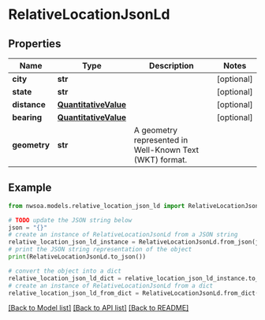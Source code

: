 # RelativeLocationJsonLd


## Properties

Name | Type | Description | Notes
------------ | ------------- | ------------- | -------------
**city** | **str** |  | [optional] 
**state** | **str** |  | [optional] 
**distance** | [**QuantitativeValue**](QuantitativeValue.md) |  | [optional] 
**bearing** | [**QuantitativeValue**](QuantitativeValue.md) |  | [optional] 
**geometry** | **str** | A geometry represented in Well-Known Text (WKT) format. | 

## Example

```python
from nwsoa.models.relative_location_json_ld import RelativeLocationJsonLd

# TODO update the JSON string below
json = "{}"
# create an instance of RelativeLocationJsonLd from a JSON string
relative_location_json_ld_instance = RelativeLocationJsonLd.from_json(json)
# print the JSON string representation of the object
print(RelativeLocationJsonLd.to_json())

# convert the object into a dict
relative_location_json_ld_dict = relative_location_json_ld_instance.to_dict()
# create an instance of RelativeLocationJsonLd from a dict
relative_location_json_ld_from_dict = RelativeLocationJsonLd.from_dict(relative_location_json_ld_dict)
```
[[Back to Model list]](../README.md#documentation-for-models) [[Back to API list]](../README.md#documentation-for-api-endpoints) [[Back to README]](../README.md)



